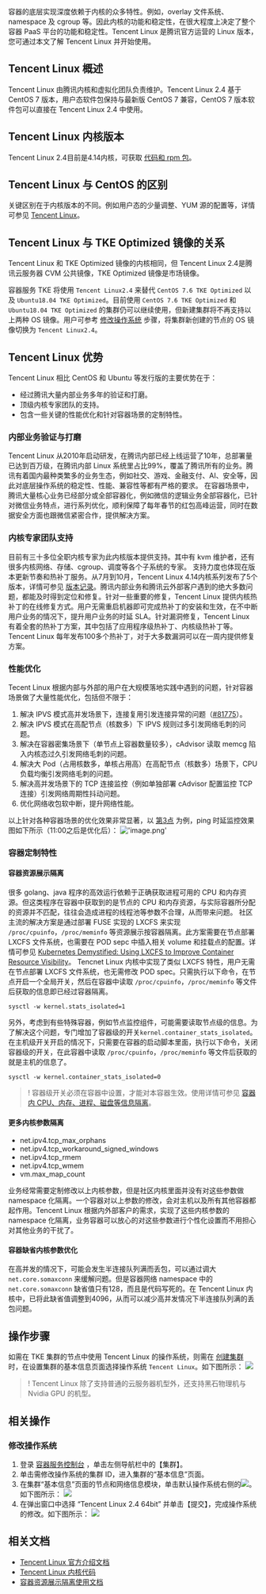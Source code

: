 

容器的底层实现深度依赖于内核的众多特性。例如，overlay 文件系统、namespace 及 cgroup 等。因此内核的功能和稳定性，在很大程度上决定了整个容器 PaaS 平台的功能和稳定性。Tencent Linux 是腾讯官方运营的 Linux 版本，您可通过本文了解 Tencent Linux 并开始使用。


##  Tencent Linux 概述
Tencent Linux 由腾讯内核和虚拟化团队负责维护。Tencent Linux 2.4 基于 CentOS 7 版本，用户态软件包保持与最新版 CentOS 7 兼容，CentOS 7 版本软件包可以直接在 Tencent Linux 2.4 中使用。

## Tencent Linux 内核版本
Tencent Linux 2.4目前是4.14内核，可获取 [代码和 rpm 包](https://github.com/Tencent/TencentOS-kernel)。

## Tencent Linux 与 CentOS 的区别
关键区别在于内核版本的不同。例如用户态的少量调整、YUM 源的配置等，详情可参见 [Tencent Linux](https://intl.cloud.tencent.com/document/product/213/32485)。

## Tencent Linux 与 TKE Optimized 镜像的关系
Tencent Linux 和 TKE Optimized 镜像的内核相同，但 Tencent Linux 2.4是腾讯云服务器 CVM 公共镜像，TKE Optimized 镜像是市场镜像。

容器服务 TKE 将使用 `Tencent Linux2.4` 来替代 `CentOS 7.6 TKE Optimized` 以及 `Ubuntu18.04 TKE Optimized`。目前使用 `CentOS 7.6 TKE Optimized` 和 `Ubuntu18.04 TKE Optimized` 的集群仍可以继续使用，但新建集群将不再支持以上两种 OS 镜像。用户可参考 [修改操作系统](#revise) 步骤，将集群新创建的节点的 OS 镜像切换为 `Tencent Linux2.4`。

## Tencent Linux 优势
Tencent Linux 相比 CentOS 和 Ubuntu 等发行版的主要优势在于：
- 经过腾讯大量内部业务多年的验证和打磨。
- 顶级内核专家团队的支持。
- 包含一些关键的性能优化和针对容器场景的定制特性。

### 内部业务验证与打磨

Tencent Linux 从2010年启动研发，在腾讯内部已经上线运营了10年，总部署量已达到百万级，在腾讯内部 Linux 系统里占比99%，覆盖了腾讯所有的业务。腾讯有着国内最种类繁多的业务生态，例如社交、游戏、金融支付、AI、安全等，因此对底层操作系统的稳定性、性能、兼容性等都有严格的要求。
在容器场景中，腾讯大量核心业务已经部分或全部容器化，例如微信的逻辑业务全部容器化，已针对微信业务特点，进行系列优化，顺利保障了每年春节的红包高峰运营，同时在数据安全方面也跟微信紧密合作，提供解决方案。

### 内核专家团队支持

目前有三十多位全职内核专家为此内核版本提供支持。其中有 kvm 维护者，还有很多内核网络、存储、cgroup、调度等各个子系统的专家。
支持力度也体现在版本更新节奏和热补丁服务。从7月到10月，Tencent Linux 4.14内核系列发布了5个版本，详情可参见 [版本记录](https://github.com/Tencent/TencentOS-kernel/releases)。腾讯内部业务和腾讯云外部客户遇到的绝大多数问题，都能及时得到定位和修复。针对一些重要的修复，Tencent Linux 提供内核热补丁的在线修复方式。用户无需重启机器即可完成热补丁的安装和生效，在不中断用户业务的情况下，提升用户业务的时延 SLA。针对漏洞修复，Tencent Linux 有着全套的热补丁方案，其中包括了应用程序级热补丁、内核级热补丁等。Tencent Linux 每年发布100多个热补丁，对于大多数漏洞可以在一周内提供修复方案。

### 性能优化

Tecent Linux 根据内部与外部的用户在大规模落地实践中遇到的问题，针对容器场景做了大量性能优化，包括但不限于：
1. 解决 IPVS 模式高并发场景下，连接复用引发连接异常的问题（[#81775](https://github.com/kubernetes/kubernetes/issues/81775)）。
2. 解决 IPVS 模式在高配节点（核数多）下 IPVS 规则过多引发网络毛刺的问题。
3. <span id="three"></span>解决在容器密集场景下（单节点上容器数量较多），cAdvisor 读取 memcg 陷入内核态过久引发网络毛刺的问题。
4. 解决大 Pod（占用核数多，单核占用高）在高配节点（核数多）场景下，CPU 负载均衡引发网络毛刺的问题。
5. 解决高并发场景下的 TCP 连接监控（例如单独部署 cAdvisor 配置监控 TCP 连接）引发网络周期性抖动问题。
6. 优化网络收包软中断，提升网络性能。

以上针对各种容器场景的优化效果非常显著，以 [第3点](#three) 为例，ping 时延监控效果图如下所示（11:00之后是优化后）：
!['image.png'](https://main.qcloudimg.com/raw/ac2cd0103df4c893070ea4f0169e4ab1.png)


### 容器定制特性
#### 容器资源展示隔离
很多 golang、java 程序的高效运行依赖于正确获取进程可用的 CPU 和内存资源。但这类程序在容器中获取到的是节点的 CPU 和内存资源，与实际容器所分配的资源并不匹配，往往会造成进程的线程池等参数不合理，从而带来问题。
社区主流的解决方案是通过部署 FUSE 实现的 LXCFS 来实现 `/proc/cpuinfo`，`/proc/meminfo` 等资源展示按容器隔离。此方案需要在节点部署 LXCFS 文件系统，也需要在 POD sepc 中插入相关 volume 和挂载点的配置。详情可参见 [Kubernetes Demystified: Using LXCFS to Improve Container Resource Visibility](https://dzone.com/articles/kubernetes-demystified-using-lxcfs-to-improve-cont)。
Tencnet Linux 内核中实现了类似 LXCFS 特性，用户无需在节点部署 LXCFS 文件系统，也无需修改 POD spec。只需执行以下命令，在节点开启一个全局开关，然后在容器中读取 `/proc/cpuinfo`，`/proc/meminfo` 等文件后获取的信息即已经过容器隔离。
```
sysctl -w kernel.stats_isolated=1
```
另外，考虑到有些特殊容器，例如节点监控组件，可能需要读取节点级的信息。为了解决这个问题，专门增加了容器级的开关`kernel.container_stats_isolated`。在主机级开关开启的情况下，只需要在容器的启动脚本里面，执行以下命令，关闭容器级的开关，在此容器中读取 `/proc/cpuinfo`，`/proc/meminfo` 等文件后获取的就是主机的信息了。
```
sysctl -w kernel.container_stats_isolated=0
```
>! 容器级开关必须在容器中设置，才能对本容器生效。使用详情可参见 [容器内 CPU、内存、进程、磁盘等信息隔离](https://github.com/Tencent/TencentOS-kernel/wiki/container-resource-view-isolation)。

#### 更多内核参数隔离
- net.ipv4.tcp_max_orphans
- net.ipv4.tcp_workaround_signed_windows
- net.ipv4.tcp_rmem
- net.ipv4.tcp_wmem
- vm.max_map_count

业务经常需要定制修改以上内核参数，但是社区内核里面并没有对这些参数做 namespace 化隔离。一个容器对以上参数的修改，会对主机以及所有其他容器都起作用。Tencent Linux 根据内外部客户的需求，实现了这些内核参数的 namespace 化隔离，业务容器可以放心的对这些参数进行个性化设置而不用担心对其他业务的干扰了。

#### 容器缺省内核参数优化
在高并发的情况下，可能会发生半连接队列满而丢包，可以通过调大 `net.core.somaxconn` 来缓解问题。但是容器网络 namespace 中的 `net.core.somaxconn` 缺省值只有128，而且是代码写死的。在 Tencent Linux 内核中，已将此缺省值调整到4096，从而可以减少高并发情况下半连接队列满的丢包问题。

 ## 操作步骤
如需在 TKE 集群的节点中使用 Tencent Linux 的操作系统，则需在 [创建集群](https://intl.cloud.tencent.com/document/product/457/30637) 时，在设置集群的基本信息页面选择操作系统 `Tencent Linux`。如下图所示：
![](https://main.qcloudimg.com/raw/6a3903f649a0cc7d8c8b065f89673cc7.png)

>! Tencent Linux 除了支持普通的云服务器机型外，还支持黑石物理机与 Nvidia GPU 的机型。

## 相关操作

<span id="revise"></span>
### 修改操作系统
1. 登录 [容器服务控制台](https://console.cloud.tencent.com/tke2) ，单击左侧导航栏中的【集群】。
2. 单击需修改操作系统的集群 ID，进入集群的“基本信息”页面。
3. 在集群“基本信息”页面的节点和网络信息模块，单击默认操作系统右侧的![](https://main.qcloudimg.com/raw/3b38ca6981068a10b031df5708bc4f41.png)。如下图所示：
![](https://main.qcloudimg.com/raw/6b4275b89682eb272e930e7175d27b9a.png)
4. 在弹出窗口中选择 “Tencent Linux 2.4 64bit” 并单击【提交】，完成操作系统的修改。如下图所示：
![](https://main.qcloudimg.com/raw/58c072fc96c864b4a8a9484dd3b28147.png)



## 相关文档

- [Tencent Linux 官方介绍文档](https://intl.cloud.tencent.com/document/product/213/32485)
- [Tencent Linux 内核代码](https://github.com/Tencent/TencentOS-kernel)
- [容器资源展示隔离使用文档](https://github.com/Tencent/TencentOS-kernel/wiki/container-resource-view-isolation)
